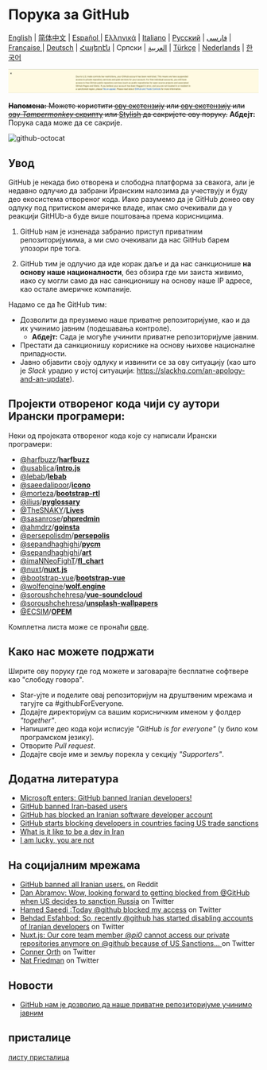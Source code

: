 # Порука за GitHub

[English](./README.md) | [简体中文](./README-CN.md) | [Español ](./README-ES.md) | [Ελληνικά](./README-GR.md) | [Italiano](./README-IT.md) | [Русский](./README-RU.md) | [فارسی](./README-PER.md) | [Française ](./README-FR.md) | [Deutsch](./README-DE.md) | [Հայերէն](./README-HY.md) | Српски | [العربية](./README-AR.md) | [Türkçe](./README-TR.md) | [Nederlands](./README-NL.md) | [한국어](./README-KO.md)

![Цео текст](./message.png)

~~**Напомена:** Можете користити [ову екстензију](https://github.com/JafarAkhondali/remove-github-restrictions-message) или [ову екстензију](https://github.com/MohamadKh75/ShutHub) или [ову *Tampermonkey* скрипту](https://gist.github.com/HirbodBehnam/2e079e187be0b1b6a6bcb734ed88474e) или [Stylish](https://userstyles.org/styles/173827/hide-github-warning) да сакријете ову поруку.~~
**Абдејт:** Порука сада може да се сакрије.

![github-octocat](https://user-images.githubusercontent.com/16706911/61997137-7aa7df00-b0b2-11e9-97f1-f452855fe21c.png)

## Увод

GitHub је некада био отворена и слободна платформа за свакога, али је недавно одлучио да забрани Иранским налозима да учествују и буду део екосистема отвореног кода. Иако разумемо да је GitHub донео ову одлуку под притиском америчке владе, ипак смо очекивали да у реакцији GitHUb-а буде више поштовања према корисницима.

1. GitHub нам је изненада забранио приступ приватним репозиторијумима, а ми смо очекивали да нас GitHub барем упозори пре тога.

2. GitHub тим је одлучио да иде корак даље и да нас санкционише **на основу наше националности**, без обзира где ми заиста живимо, иако су могли само да нас санкционишу на основу наше IP адресе, као остале америчке компаније.

Надамо се да ће GitHub тим:

- Дозволити да преузмемо наше приватне репозиторијуме, као и да их учинимо јавним (подешавања контроле).
  - **Абдејт:** Сада је могуће учинити приватне репозиторијуме јавним.
- Престати да санкционишу кориснике на основу њихове националне припадности.
- Јавно објавити своју одлуку и извинити се за ову ситуацију (као што је *Slack* урадио у истој ситуацији: https://slackhq.com/an-apology-and-an-update).

## Пројекти отвореног кода чији су аутори Ирански програмери:

Неки од пројеката отвореног кода које су написали Ирански програмери:

- [@harfbuzz](https://github.com/harfbuzz)/[**harfbuzz**](https://github.com/harfbuzz/harfbuzz)
- [@usablica](https://github.com/usablica)/[**intro.js**](https://github.com/usablica/intro.js)
- [@lebab](https://github.com/lebab)/[**lebab**](https://github.com/lebab/lebab)
- [@saeedalipoor](https://github.com/saeedalipoor)/[**icono**](https://github.com/saeedalipoor/icono)
- [@morteza](https://github.com/morteza)/[**bootstrap-rtl**](https://github.com/morteza/bootstrap-rtl)
- [@ilius](https://github.com/ilius)/[**pyglossary**](https://github.com/ilius/pyglossary)
- [@TheSNAKY](https://github.com/TheSNAKY)/[**Lives**](https://github.com/TheSNAKY/Lives)
- [@sasanrose](https://github.com/sasanrose)/[**phpredmin**](https://github.com/sasanrose/phpredmin)
- [@ahmdrz](https://github.com/ahmdrz)/[**goinsta**](https://github.com/ahmdrz/goinsta)
- [@persepolisdm](https://github.com/persepolisdm)/[**persepolis**](https://github.com/persepolisdm/persepolis)
- [@sepandhaghighi](https://github.com/sepandhaghighi)/[**pycm**](https://github.com/sepandhaghighi/pycm)
- [@sepandhaghighi](https://github.com/sepandhaghighi)/[**art**](https://github.com/sepandhaghighi/art)
- [@imaNNeoFighT](https://github.com/imaNNeoFighT)/[**fl_chart**](https://github.com/imaNNeoFighT/fl_chart)
- [@nuxt](https://github.com/nuxt)/[**nuxt.js**](https://github.com/nuxt/nuxt.js)
- [@bootstrap-vue](https://github.com/bootstrap-vue)/[**bootstrap-vue**](https://github.com/bootstrap-vue/bootstrap-vue)
- [@wolfengine](https://github.com/wolfengine)/[**wolf.engine**](https://github.com/wolfengine/wolf.engine)
- [@soroushchehresa](https://github.com/soroushchehresa)/[**vue-soundcloud**](https://github.com/soroushchehresa/vue-soundcloud)
- [@soroushchehresa](https://github.com/soroushchehresa)/[**unsplash-wallpapers**](https://github.com/soroushchehresa/unsplash-wallpapers)
- [@ECSIM](https://github.com/ECSIM)/[**OPEM**](https://github.com/ECSIM/opem)

Комплетна листа може се пронаћи [овде](https://github.com/mohebifar/made-in-iran).

## Како нас можете подржати

Ширите ову поруку где год можете и заговарајте бесплатне софтвере као "слободу говора".

- Star-ујте и поделите овај репозиторијум на друштвеним мрежама и тагујте са #githubForEveryone.
- Додајте директоријум са вашим корисничким именом у фолдер *"together"*.
- Напишите део кода који исписује *"GitHub is for everyone"* (у било ком програмском језику).
- Отворите *Pull request*.
- Додајте своје име и земљу порекла у секцију *"Supporters"*.

## Додатна литература

- [Microsoft enters: GitHub banned Iranian developers!](https://medium.com/@d.aliyamini/microsoft-enters-github-banned-iranian-developers-843f7c60a146)
- [GitHub banned Iran-based users](https://financialtribune.com/articles/sci-tech/99111/github-bans-iran-based-users)
- [GitHub has blocked an Iranian software developer account](https://hub.packtpub.com/github-has-blocked-an-iranian-software-developers-account)
- [GitHub starts blocking developers in countries facing US trade sanctions](https://www.zdnet.com/article/github-starts-blocking-developers-in-countries-facing-us-trade-sanctions)
- [What is it like to be a dev in Iran](https://shahinsorkh.ir/2019/07/20/how-is-it-like-to-be-a-dev-in-iran)
- [I am lucky, you are not](https://dev.to/jeromegamez/i-am-lucky-you-are-not-2eco)

## На социјалним мрежама

- [GitHub banned all Iranian users.](https://www.reddit.com/r/programming/comments/ciey8g/github_banned_all_iranian_users_our_accounts_are/) on Reddit
- [Dan Abramov: Wow, looking forward to getting blocked from @GitHub when US decides to sanction Russia](https://twitter.com/dan_abramov/status/1154869188672086019?s=19) on Twitter
- [Hamed Saeedi :Today @github blocked my access](https://twitter.com/Hamed/status/1154268514074660864?s=19) on Twitter
- [Behdad Esfahbod: So, recently @github has started disabling accounts of Iranian developers](https://twitter.com/behdadesfahbod/status/1154755351092158465?s=19) on Twitter
- [Nuxt.js: Our core team member @_pi0_ cannot access our private repositories anymore on @github because of US Sanctions...
  ](https://t.co/4FiLexH9Mf) on Twitter
- [Conner Orth](https://twitter.com/conner_orth/status/1154723522729709568) on Twitter
- [Nat Friedman](https://twitter.com/natfriedman/status/1155311121038864384) on Twitter

## Новости

- [GitHub нам је дозволио да наше приватне репозиторијуме учинимо јавним](https://github.com/1995parham/github-do-not-ban-us/issues/666)

## присталице
[листу присталица](README.md#Supporters)
